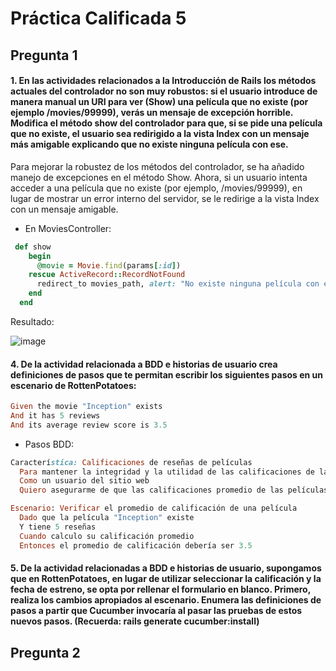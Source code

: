 # Práctica Calificada 5
## Pregunta 1
#### 1. En las actividades relacionados a la Introducción de Rails los métodos actuales del controlador no son muy robustos: si el usuario introduce de manera manual un URI para ver (Show) una película que no existe (por ejemplo /movies/99999), verás un mensaje de excepción horrible. Modifica el método show del controlador para que, si se pide una película que no existe, el usuario sea redirigido a la vista Index con un mensaje más amigable explicando que no existe ninguna película con ese.
Para mejorar la robustez de los métodos del controlador, se ha añadido manejo de excepciones en el método Show. Ahora, si un usuario intenta acceder a una película que no existe (por ejemplo, /movies/99999), en lugar de mostrar un error interno del servidor, se le redirige a la vista Index con un mensaje amigable.

- En MoviesController:

```ruby
 def show
    begin
      @movie = Movie.find(params[:id])
    rescue ActiveRecord::RecordNotFound
      redirect_to movies_path, alert: "No existe ninguna película con ese ID." and return
    end
  end
```
Resultado:

![image](https://github.com/Daniel349167/PC2-DesarrolloDesSoftware/assets/62466867/b895f7a5-be69-4af2-b5a6-1eacc3ffb28c)

#### 4. De la actividad relacionada a BDD e historias de usuario crea definiciones de pasos que te permitan escribir los siguientes pasos en un escenario de RottenPotatoes:
```ruby
Given the movie "Inception" exists
And it has 5 reviews
And its average review score is 3.5
```

- Pasos BDD:
  
```ruby
Característica: Calificaciones de reseñas de películas
  Para mantener la integridad y la utilidad de las calificaciones de las películas
  Como un usuario del sitio web
  Quiero asegurarme de que las calificaciones promedio de las películas sean correctas

Escenario: Verificar el promedio de calificación de una película
  Dado que la película "Inception" existe
  Y tiene 5 reseñas
  Cuando calculo su calificación promedio
  Entonces el promedio de calificación debería ser 3.5
```
#### 5. De la actividad relacionadas a BDD e historias de usuario, supongamos que en RottenPotatoes, en lugar de utilizar seleccionar la calificación y la fecha de estreno, se opta por rellenar el formulario en blanco. Primero, realiza los cambios apropiados al escenario. Enumera las definiciones de pasos a partir que Cucumber invocaría al pasar las pruebas de estos nuevos pasos. (Recuerda: rails generate cucumber:install)



## Pregunta 2


